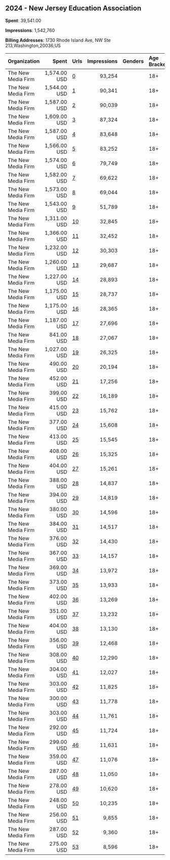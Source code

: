 ## 2024 - New Jersey Education Association 
**Spent**: 39,541.00

**Impressions**: 1,542,760

**Billing Addresses**: 1730 Rhode Island Ave, NW Ste 213,Washington,20036,US

|Organization|Spent|Urls|Impressions|Genders|Age Brackets|Country Codes|
|:---|---:|:---|---:|:---|:---|:---|
|The New Media Firm|1,574.00 USD|[0](https://www.snap.com/political-ads/asset/f486da8b4255a5c94fa9f993d440eb5d80617defa9b9d6c590a9335d30c74658?mediaType=mp4)|93,254||18+|united states|
|The New Media Firm|1,544.00 USD|[1](https://www.snap.com/political-ads/asset/f486da8b4255a5c94fa9f993d440eb5d80617defa9b9d6c590a9335d30c74658?mediaType=mp4)|90,341||18+|united states|
|The New Media Firm|1,587.00 USD|[2](https://www.snap.com/political-ads/asset/f486da8b4255a5c94fa9f993d440eb5d80617defa9b9d6c590a9335d30c74658?mediaType=mp4)|90,039||18+|united states|
|The New Media Firm|1,609.00 USD|[3](https://www.snap.com/political-ads/asset/f486da8b4255a5c94fa9f993d440eb5d80617defa9b9d6c590a9335d30c74658?mediaType=mp4)|87,324||18+|united states|
|The New Media Firm|1,587.00 USD|[4](https://www.snap.com/political-ads/asset/f486da8b4255a5c94fa9f993d440eb5d80617defa9b9d6c590a9335d30c74658?mediaType=mp4)|83,648||18+|united states|
|The New Media Firm|1,566.00 USD|[5](https://www.snap.com/political-ads/asset/f486da8b4255a5c94fa9f993d440eb5d80617defa9b9d6c590a9335d30c74658?mediaType=mp4)|83,252||18+|united states|
|The New Media Firm|1,574.00 USD|[6](https://www.snap.com/political-ads/asset/f486da8b4255a5c94fa9f993d440eb5d80617defa9b9d6c590a9335d30c74658?mediaType=mp4)|79,749||18+|united states|
|The New Media Firm|1,582.00 USD|[7](https://www.snap.com/political-ads/asset/f486da8b4255a5c94fa9f993d440eb5d80617defa9b9d6c590a9335d30c74658?mediaType=mp4)|69,622||18+|united states|
|The New Media Firm|1,573.00 USD|[8](https://www.snap.com/political-ads/asset/f486da8b4255a5c94fa9f993d440eb5d80617defa9b9d6c590a9335d30c74658?mediaType=mp4)|69,044||18+|united states|
|The New Media Firm|1,543.00 USD|[9](https://www.snap.com/political-ads/asset/f486da8b4255a5c94fa9f993d440eb5d80617defa9b9d6c590a9335d30c74658?mediaType=mp4)|51,789||18+|united states|
|The New Media Firm|1,311.00 USD|[10](https://www.snap.com/political-ads/asset/03096eba12dbd9569cd8533c025eb1fc49642d37a065794dd87e6123b45879bc?mediaType=mp4)|32,845||18+|united states|
|The New Media Firm|1,366.00 USD|[11](https://www.snap.com/political-ads/asset/03096eba12dbd9569cd8533c025eb1fc49642d37a065794dd87e6123b45879bc?mediaType=mp4)|32,452||18+|united states|
|The New Media Firm|1,232.00 USD|[12](https://www.snap.com/political-ads/asset/03096eba12dbd9569cd8533c025eb1fc49642d37a065794dd87e6123b45879bc?mediaType=mp4)|30,303||18+|united states|
|The New Media Firm|1,260.00 USD|[13](https://www.snap.com/political-ads/asset/03096eba12dbd9569cd8533c025eb1fc49642d37a065794dd87e6123b45879bc?mediaType=mp4)|29,687||18+|united states|
|The New Media Firm|1,227.00 USD|[14](https://www.snap.com/political-ads/asset/03096eba12dbd9569cd8533c025eb1fc49642d37a065794dd87e6123b45879bc?mediaType=mp4)|28,893||18+|united states|
|The New Media Firm|1,175.00 USD|[15](https://www.snap.com/political-ads/asset/03096eba12dbd9569cd8533c025eb1fc49642d37a065794dd87e6123b45879bc?mediaType=mp4)|28,737||18+|united states|
|The New Media Firm|1,175.00 USD|[16](https://www.snap.com/political-ads/asset/03096eba12dbd9569cd8533c025eb1fc49642d37a065794dd87e6123b45879bc?mediaType=mp4)|28,365||18+|united states|
|The New Media Firm|1,187.00 USD|[17](https://www.snap.com/political-ads/asset/03096eba12dbd9569cd8533c025eb1fc49642d37a065794dd87e6123b45879bc?mediaType=mp4)|27,696||18+|united states|
|The New Media Firm|841.00 USD|[18](https://www.snap.com/political-ads/asset/03096eba12dbd9569cd8533c025eb1fc49642d37a065794dd87e6123b45879bc?mediaType=mp4)|27,067||18+|united states|
|The New Media Firm|1,027.00 USD|[19](https://www.snap.com/political-ads/asset/03096eba12dbd9569cd8533c025eb1fc49642d37a065794dd87e6123b45879bc?mediaType=mp4)|26,325||18+|united states|
|The New Media Firm|490.00 USD|[20](https://www.snap.com/political-ads/asset/8e86239a58aad6f24307cb86d9eda0d12b1591cbc8c09d5a4a961809118ffd66?mediaType=mp4)|20,194||18+|united states|
|The New Media Firm|452.00 USD|[21](https://www.snap.com/political-ads/asset/5291811b692b44f2f1b2ef9229998f8d913ccbe4b22b5d84c2fcece5dfc9b852?mediaType=mp4)|17,256||18+|united states|
|The New Media Firm|399.00 USD|[22](https://www.snap.com/political-ads/asset/8e86239a58aad6f24307cb86d9eda0d12b1591cbc8c09d5a4a961809118ffd66?mediaType=mp4)|16,189||18+|united states|
|The New Media Firm|415.00 USD|[23](https://www.snap.com/political-ads/asset/ca28d09bb60a8a78893ed2136db5dbe6ab65bbc59ea214e57f1492e1b84be3e7?mediaType=mp4)|15,762||18+|united states|
|The New Media Firm|377.00 USD|[24](https://www.snap.com/political-ads/asset/8e86239a58aad6f24307cb86d9eda0d12b1591cbc8c09d5a4a961809118ffd66?mediaType=mp4)|15,608||18+|united states|
|The New Media Firm|413.00 USD|[25](https://www.snap.com/political-ads/asset/5291811b692b44f2f1b2ef9229998f8d913ccbe4b22b5d84c2fcece5dfc9b852?mediaType=mp4)|15,545||18+|united states|
|The New Media Firm|408.00 USD|[26](https://www.snap.com/political-ads/asset/5291811b692b44f2f1b2ef9229998f8d913ccbe4b22b5d84c2fcece5dfc9b852?mediaType=mp4)|15,325||18+|united states|
|The New Media Firm|404.00 USD|[27](https://www.snap.com/political-ads/asset/5291811b692b44f2f1b2ef9229998f8d913ccbe4b22b5d84c2fcece5dfc9b852?mediaType=mp4)|15,261||18+|united states|
|The New Media Firm|388.00 USD|[28](https://www.snap.com/political-ads/asset/ca28d09bb60a8a78893ed2136db5dbe6ab65bbc59ea214e57f1492e1b84be3e7?mediaType=mp4)|14,837||18+|united states|
|The New Media Firm|394.00 USD|[29](https://www.snap.com/political-ads/asset/5291811b692b44f2f1b2ef9229998f8d913ccbe4b22b5d84c2fcece5dfc9b852?mediaType=mp4)|14,819||18+|united states|
|The New Media Firm|380.00 USD|[30](https://www.snap.com/political-ads/asset/ca28d09bb60a8a78893ed2136db5dbe6ab65bbc59ea214e57f1492e1b84be3e7?mediaType=mp4)|14,596||18+|united states|
|The New Media Firm|384.00 USD|[31](https://www.snap.com/political-ads/asset/5291811b692b44f2f1b2ef9229998f8d913ccbe4b22b5d84c2fcece5dfc9b852?mediaType=mp4)|14,517||18+|united states|
|The New Media Firm|376.00 USD|[32](https://www.snap.com/political-ads/asset/ca28d09bb60a8a78893ed2136db5dbe6ab65bbc59ea214e57f1492e1b84be3e7?mediaType=mp4)|14,430||18+|united states|
|The New Media Firm|367.00 USD|[33](https://www.snap.com/political-ads/asset/ca28d09bb60a8a78893ed2136db5dbe6ab65bbc59ea214e57f1492e1b84be3e7?mediaType=mp4)|14,157||18+|united states|
|The New Media Firm|369.00 USD|[34](https://www.snap.com/political-ads/asset/ca28d09bb60a8a78893ed2136db5dbe6ab65bbc59ea214e57f1492e1b84be3e7?mediaType=mp4)|13,972||18+|united states|
|The New Media Firm|373.00 USD|[35](https://www.snap.com/political-ads/asset/5291811b692b44f2f1b2ef9229998f8d913ccbe4b22b5d84c2fcece5dfc9b852?mediaType=mp4)|13,933||18+|united states|
|The New Media Firm|402.00 USD|[36](https://www.snap.com/political-ads/asset/ca28d09bb60a8a78893ed2136db5dbe6ab65bbc59ea214e57f1492e1b84be3e7?mediaType=mp4)|13,269||18+|united states|
|The New Media Firm|351.00 USD|[37](https://www.snap.com/political-ads/asset/ca28d09bb60a8a78893ed2136db5dbe6ab65bbc59ea214e57f1492e1b84be3e7?mediaType=mp4)|13,232||18+|united states|
|The New Media Firm|404.00 USD|[38](https://www.snap.com/political-ads/asset/ca28d09bb60a8a78893ed2136db5dbe6ab65bbc59ea214e57f1492e1b84be3e7?mediaType=mp4)|13,130||18+|united states|
|The New Media Firm|356.00 USD|[39](https://www.snap.com/political-ads/asset/8e86239a58aad6f24307cb86d9eda0d12b1591cbc8c09d5a4a961809118ffd66?mediaType=mp4)|12,468||18+|united states|
|The New Media Firm|308.00 USD|[40](https://www.snap.com/political-ads/asset/8e86239a58aad6f24307cb86d9eda0d12b1591cbc8c09d5a4a961809118ffd66?mediaType=mp4)|12,290||18+|united states|
|The New Media Firm|304.00 USD|[41](https://www.snap.com/political-ads/asset/8e86239a58aad6f24307cb86d9eda0d12b1591cbc8c09d5a4a961809118ffd66?mediaType=mp4)|12,027||18+|united states|
|The New Media Firm|303.00 USD|[42](https://www.snap.com/political-ads/asset/63479bf837527349cad72e33be9f39adeda96515136d5e319a7ef4c2553389ed?mediaType=mp4)|11,825||18+|united states|
|The New Media Firm|300.00 USD|[43](https://www.snap.com/political-ads/asset/63479bf837527349cad72e33be9f39adeda96515136d5e319a7ef4c2553389ed?mediaType=mp4)|11,778||18+|united states|
|The New Media Firm|303.00 USD|[44](https://www.snap.com/political-ads/asset/63479bf837527349cad72e33be9f39adeda96515136d5e319a7ef4c2553389ed?mediaType=mp4)|11,761||18+|united states|
|The New Media Firm|292.00 USD|[45](https://www.snap.com/political-ads/asset/8e86239a58aad6f24307cb86d9eda0d12b1591cbc8c09d5a4a961809118ffd66?mediaType=mp4)|11,724||18+|united states|
|The New Media Firm|299.00 USD|[46](https://www.snap.com/political-ads/asset/63479bf837527349cad72e33be9f39adeda96515136d5e319a7ef4c2553389ed?mediaType=mp4)|11,631||18+|united states|
|The New Media Firm|359.00 USD|[47](https://www.snap.com/political-ads/asset/5291811b692b44f2f1b2ef9229998f8d913ccbe4b22b5d84c2fcece5dfc9b852?mediaType=mp4)|11,076||18+|united states|
|The New Media Firm|287.00 USD|[48](https://www.snap.com/political-ads/asset/63479bf837527349cad72e33be9f39adeda96515136d5e319a7ef4c2553389ed?mediaType=mp4)|11,050||18+|united states|
|The New Media Firm|278.00 USD|[49](https://www.snap.com/political-ads/asset/8e86239a58aad6f24307cb86d9eda0d12b1591cbc8c09d5a4a961809118ffd66?mediaType=mp4)|10,620||18+|united states|
|The New Media Firm|248.00 USD|[50](https://www.snap.com/political-ads/asset/8e86239a58aad6f24307cb86d9eda0d12b1591cbc8c09d5a4a961809118ffd66?mediaType=mp4)|10,235||18+|united states|
|The New Media Firm|256.00 USD|[51](https://www.snap.com/political-ads/asset/8e86239a58aad6f24307cb86d9eda0d12b1591cbc8c09d5a4a961809118ffd66?mediaType=mp4)|9,855||18+|united states|
|The New Media Firm|287.00 USD|[52](https://www.snap.com/political-ads/asset/63479bf837527349cad72e33be9f39adeda96515136d5e319a7ef4c2553389ed?mediaType=mp4)|9,360||18+|united states|
|The New Media Firm|275.00 USD|[53](https://www.snap.com/political-ads/asset/63479bf837527349cad72e33be9f39adeda96515136d5e319a7ef4c2553389ed?mediaType=mp4)|8,596||18+|united states|
